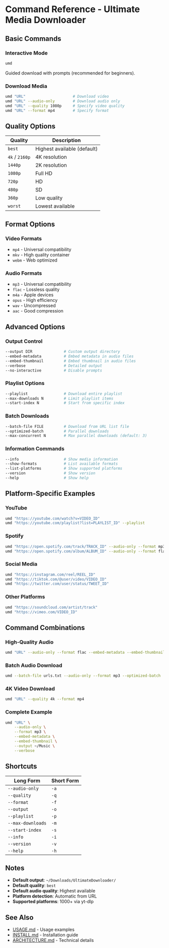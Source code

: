 
# Command Reference - Ultimate Media Downloader

## Basic Commands

### Interactive Mode
```bash
umd
```
Guided download with prompts (recommended for beginners).

### Download Media
```bash
umd "URL"                     # Download video
umd "URL" --audio-only        # Download audio only
umd "URL" --quality 1080p     # Specify video quality
umd "URL" --format mp4        # Specify format
```

## Quality Options

| Quality | Description |
|---------|-------------|
| `best` | Highest available (default) |
| `4k` / `2160p` | 4K resolution |
| `1440p` | 2K resolution |
| `1080p` | Full HD |
| `720p` | HD |
| `480p` | SD |
| `360p` | Low quality |
| `worst` | Lowest available |

## Format Options

### Video Formats
- `mp4` - Universal compatibility
- `mkv` - High quality container
- `webm` - Web optimized

### Audio Formats
- `mp3` - Universal compatibility
- `flac` - Lossless quality
- `m4a` - Apple devices
- `opus` - High efficiency
- `wav` - Uncompressed
- `aac` - Good compression

## Advanced Options

### Output Control
```bash
--output DIR              # Custom output directory
--embed-metadata          # Embed metadata in audio files
--embed-thumbnail         # Embed thumbnail in audio files
--verbose                 # Detailed output
--no-interactive          # Disable prompts
```

### Playlist Options
```bash
--playlist                # Download entire playlist
--max-downloads N         # Limit playlist items
--start-index N           # Start from specific index
```

### Batch Downloads
```bash
--batch-file FILE         # Download from URL list file
--optimized-batch         # Parallel downloads
--max-concurrent N        # Max parallel downloads (default: 3)
```

### Information Commands
```bash
--info                    # Show media information
--show-formats            # List available formats
--list-platforms          # Show supported platforms
--version                 # Show version
--help                    # Show help
```

## Platform-Specific Examples

### YouTube
```bash
umd "https://youtube.com/watch?v=VIDEO_ID"
umd "https://youtube.com/playlist?list=PLAYLIST_ID" --playlist
```

### Spotify
```bash
umd "https://open.spotify.com/track/TRACK_ID" --audio-only --format mp3
umd "https://open.spotify.com/album/ALBUM_ID" --audio-only --format flac
```

### Social Media
```bash
umd "https://instagram.com/reel/REEL_ID"
umd "https://tiktok.com/@user/video/VIDEO_ID"
umd "https://twitter.com/user/status/TWEET_ID"
```

### Other Platforms
```bash
umd "https://soundcloud.com/artist/track"
umd "https://vimeo.com/VIDEO_ID"
```

## Command Combinations

### High-Quality Audio
```bash
umd "URL" --audio-only --format flac --embed-metadata --embed-thumbnail
```

### Batch Audio Download
```bash
umd --batch-file urls.txt --audio-only --format mp3 --optimized-batch
```

### 4K Video Download
```bash
umd "URL" --quality 4k --format mp4
```

### Complete Example
```bash
umd "URL" \
    --audio-only \
    --format mp3 \
    --embed-metadata \
    --embed-thumbnail \
    --output ~/Music \
    --verbose
```

## Shortcuts

| Long Form | Short Form |
|-----------|------------|
| `--audio-only` | `-a` |
| `--quality` | `-q` |
| `--format` | `-f` |
| `--output` | `-o` |
| `--playlist` | `-p` |
| `--max-downloads` | `-m` |
| `--start-index` | `-s` |
| `--info` | `-i` |
| `--version` | `-v` |
| `--help` | `-h` |

## Notes

- **Default output**: `~/Downloads/UltimateDownloader/`
- **Default quality**: `best`
- **Default audio quality**: Highest available
- **Platform detection**: Automatic from URL
- **Supported platforms**: 1000+ via yt-dlp

## See Also

- [USAGE.md](USAGE.md) - Usage examples
- [INSTALL.md](INSTALL.md) - Installation guide
- [ARCHITECTURE.md](ARCHITECTURE.md) - Technical details
